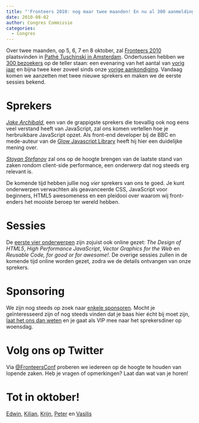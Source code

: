 ```yaml
---
title: "'Fronteers 2010: nog maar twee maanden! En nu al 300 aanmeldingen!'"
date: 2010-08-02
author: Congres Commissie
categories:
  - Congres
---
```


Over twee maanden, op 5, 6, 7 en 8 oktober, zal [Fronteers 2010](/congres/2010) plaatsvinden in [Pathé Tuschinski in Amsterdam](/congres/2010/venue). Ondertussen hebben we [300 bezoekers](/congres/2010/attendees) op de teller staan: een evenaring van het aantal van [vorig jaar](/congres/2009/attendees) en bijna twee keer zoveel sinds onze [vorige aankondiging](/blog/2010/06/fronteers-2010-einde-early-bird). Vandaag komen we aanzetten met twee nieuwe sprekers en maken we de eerste sessies bekend.

# Sprekers

_[Jake Archibald](/congres/2010/speakers#jake-archibald)_, een van de grappigste sprekers die toevallig ook nog eens veel verstand heeft van JavaScript, zal ons komen vertellen hoe je herbruikbare JavaScript opzet. Als front-end developer bij de BBC en mede-auteur van de [Glow Javascript Library](http://www.bbc.co.uk/glow/) heeft hij hier een duidelijke mening over.

_[Stoyan Stefanov](/congres/2010/speakers#stoyan-stefanov)_ zal ons op de hoogte brengen van de laatste stand van zaken rondom client-side performance, een onderwerp dat nog steeds erg relevant is.

De komende tijd hebben jullie nog _vier_ sprekers van ons te goed. Je kunt onderwerpen verwachten als geavanceerde CSS, JavaScript voor beginners, HTML5 awesomeness en een pleidooi over waarom wij front-enders het mooiste beroep ter wereld hebben.

# Sessies

De [eerste vier onderwerpen](/congres/2010/sessions) zijn zojuist ook online gezet: _The Design of HTML5_, _High Performance JavaScript_, _Vector Graphics for the Web_ en _Reusable Code, for good or for awesome!_. De overige sessies zullen in de komende tijd online worden gezet, zodra we de details ontvangen van onze sprekers.

# Sponsoring

We zijn nog steeds op zoek naar [enkele sponsoren](/congres/2010/sponsorships). Mocht je geïnteresseerd zijn of nog steeds vinden dat je baas hier écht bij moet zijn, [laat het ons dan weten](/congres/2010/contact) en je gaat als VIP mee naar het sprekersdiner op woensdag.

# Volg ons op Twitter

Via [@FronteersConf](https://twitter.com/FronteersConf) proberen we iedereen op de hoogte te houden van lopende zaken. Heb je vragen of opmerkingen? Laat dan wat van je horen!

# Tot in oktober!

[Edwin](https://twitter.com/edwinm), [Kilian](https://twitter.com/kilianvalkhof), [Krijn](https://twitter.com/krijnhoetmer), [Peter](https://twitter.com/pesla) en [Vasilis](https://twitter.com/vasilis)
